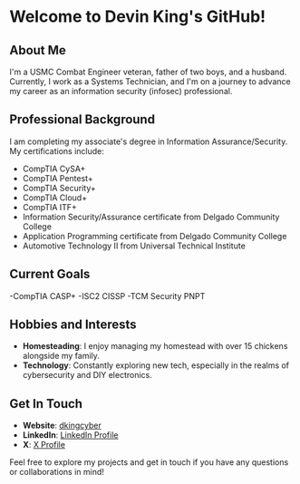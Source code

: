 # Welcome to Devin King's GitHub!

## About Me
I'm a USMC Combat Engineer veteran, father of two boys, and a husband. Currently, I work as a Systems Technician, and I'm on a journey to advance my career as an information security (infosec) professional. 

## Professional Background
I am completing my associate's degree in Information Assurance/Security. My certifications include:
- CompTIA CySA+
- CompTIA Pentest+
- CompTIA Security+
- CompTIA Cloud+
- CompTIA ITF+ 
- Information Security/Assurance certificate from Delgado Community College
- Application Programming certificate from Delgado Community College
- Automotive Technology II from Universal Technical Institute

## Current Goals
-CompTIA CASP+
-ISC2 CISSP
-TCM Security PNPT

## Hobbies and Interests
- **Homesteading**: I enjoy managing my homestead with over 15 chickens alongside my family.
- **Technology**: Constantly exploring new tech, especially in the realms of cybersecurity and DIY electronics.

## Get In Touch
- **Website**: [dkingcyber](http://dkingcyber.github.io)
- **LinkedIn**: [LinkedIn Profile](www.linkedin.com/in/devin-king-72278626b)
- **X**: [X Profile](https://x.com/EvilNetworking)

Feel free to explore my projects and get in touch if you have any questions or collaborations in mind!
